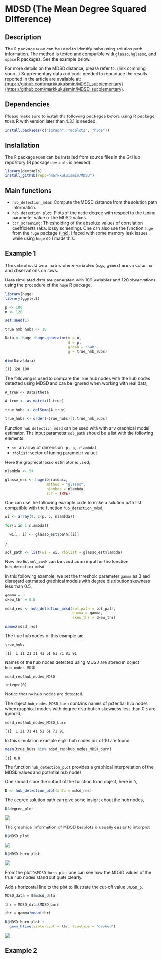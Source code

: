 # MDSD (The Mean Degree Squared Difference)

## Description

The R package `MDSD` can be used to identify hubs using solution path information. The method is tested and compatible with `glasso`, `hglasso`, and `space` R packages. See the example below.

For more details on the MDSD distance, please refer to: (link comming soon...) Supplementary data and code needed to reproduce the results reported in the article are available at: [https://github.com/markkukuismin/MDSD_supplementary](https://github.com/markkukuismin/MDSD_supplementary).

## Dependencies

Please make sure to install the following packages before using R package `MDSD`. R with version later than 4.3.1 is needed.
```r
install.packages(c("igraph", "ggplot2", "huge"))
```

## Installation

The R package `MDSD` can be installed from source files in the GitHub repository (R package `devtools` is needed):
```r
library(devtools)
install_github(repo="markkukuismin/MDSD")
```

## Main functions

* `hub_detection_mdsd`: Compute the MDSD distance from the solution path information.
* `hub_detection_plot`: Plots of the node degree with respect to the tuning parameter value or the MDSD values.
* `cor_screening`: Thresholding of the absolute values of correlation coefficients (aka. lossy screening). One can also use the function `huge` from the `huge` package [(link)](https://cran.r-project.org/web/packages/huge/index.html). I faced with some memory leak issues while using `huge` so I made this.

## Example 1

The data should be a matrix where variables (e.g., genes) are on columns and observations on rows.

Here simulated data are generated with 100 variables and 120 observations using the procedure of the `huge` R package,
```r
library(huge)
library(ggplot2)

p <- 100
n <- 120

set.seed(1)

true_nmb_hubs <- 10

Data <- huge::huge.generator(n = n, 
                             d = p, 
                             graph = "hub",
                             g = true_nmb_hubs)
                             
dim(Data$data)
```
```
[1] 120 100
```
The following is used to compare the true hub nodes with the hub nodes detected using MDSD and can be ignored when working with real data,
```r
A_true <- Data$theta

A_true <- as.matrix(A_true)

true_hubs <- colSums(A_true)

true_hubs <- order(-true_hubs)[1:true_nmb_hubs]
```

Function `hub_detection_mdsd` can be used with with any graphical model estimator. The input parameter `sol_path` should be a list with the following elements:

* `wi`: an array of dimension `(p, p, nlambda)`
* `rholist`: vector of tuning parameter values

Here the graphical lasso estimator is used,
```r
nlambda <- 50

glasso_est <- huge(Data$data, 
                   method = "glasso",
                   nlambda = nlambda,
                   scr = TRUE)
```

One can use the following example code to make a solution path list compatible with the function `hub_detection_mdsd`,

```r
wi <- array(0, c(p, p, nlambda))

for(i in 1:nlambda){
  
  wi[,, i] <- glasso_est$path[[i]]
  
}

sol_path <- list(wi = wi, rholist = glasso_est$lambda)
```

Now the list `sol_path` can be used as an input for the function `hub_detection_mdsd`.

In this following example, we set the threshold parameter `gamma` as 3 and disregard estimated graphical models with degree distribution skewness less than 0.5,
```r
gamma = 3
skew_thr = 0.5

mdsd_res <- hub_detection_mdsd(sol_path = sol_path,
                               gamma = gamma,
                               skew_thr = skew_thr)

names(mdsd_res)
```

The true hub nodes of this example are
```r
true_hubs
```

```
[1]  1 11 21 31 41 51 61 71 81 91
```

Names of the hub nodes detected using MDSD are stored in object `hub_nodes_MDSD`. 
```r
mdsd_res$hub_nodes_MDSD
```

```
integer(0)
```

Notice that no hub nodes are detected.

The object `hub_nodes_MDSD_burn` contains names of potential hub nodes when graphical models with degree distribution skewness less than 0.5 are ignored,
```r
mdsd_res$hub_nodes_MDSD_burn
```

```
[1]  1 21 31 41 51 61 71 91
```

In this simulation example eight hub nodes out of 10 are found, 
```r
mean(true_hubs %in% mdsd_res$hub_nodes_MDSD_burn)
```
```
[1] 0.8
```

The function `hub_detection_plot` provides a graphical interpretation of the MDSD values and potential hub nodes.

One should store the output of the function to an object, here in `D`,
```r
D <- hub_detection_plot(data = mdsd_res)
```

The degree solution path can give some insight about the hub nodes,
```r
D$degree_plot
```
![](degree_path.png)

The graphical information of MDSD barplots is usually easier to interpret 
```r
D$MDSD_plot
```
![](MDSD_no_burn.png)

```r
D$MDSD_burn_plot
```
![](MDSD_burn.png)

From the plot `D$MDSD_burn_plot` one can see how the MDSD values of the true hub nodes stand out quite clearly.

Add a horizontal line to the plot to illustrate the cut-off value `3MDSD_p`.
```r
MDSD_data = D$mdsd_data

thr = MDSD_data$MDSD_burn

thr = gamma*mean(thr)

D$MDSD_burn_plot + 
  geom_hline(yintercept = thr, linetype = "dashed")
```
![](MDSD_burn_hl.png)

## Example 2
